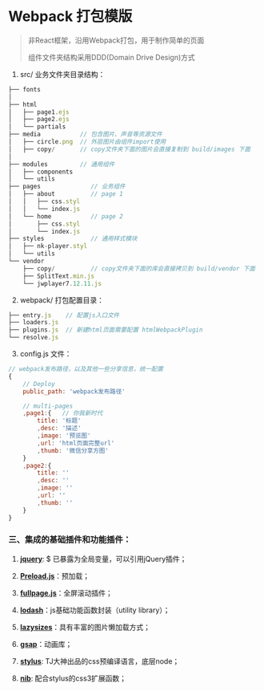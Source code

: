 # Webpack 打包模版

> 非React框架，沿用Webpack打包，用于制作简单的页面
> 
> 组件文件夹结构采用DDD(Domain Drive Design)方式

1. src/ 业务文件夹目录结构：
```javascript
├── fonts
│   
├── html
│   ├── page1.ejs
│   ├── page2.ejs
│   └── partials
├── media           // 包含图片、声音等资源文件
│   ├── circle.png  // 外层图片由组件import使用
│   ├── copy/       // copy文件夹下面的图片会直接复制到 build/images 下面
│
├── modules         // 通用组件
│   ├── components
│   └── utils
├── pages              // 业务组件
│   ├── about          // page 1
│   │   ├── css.styl
│   │   └── index.js
│   └── home           // page 2
│       ├── css.styl
│       └── index.js
├── styles             // 通用样式模块
│   ├── nk-player.styl
│   └── utils
└── vendor
    ├── copy/          // copy文件夹下面的库会直接拷贝到 build/vendor 下面
    ├── SplitText.min.js
    └── jwplayer7.12.11.js
```

2. webpack/ 打包配置目录：
```javascript
├── entry.js    // 配置js入口文件
├── loaders.js
├── plugins.js  // 新建html页面需要配置 htmlWebpackPlugin
└── resolve.js
```

3. config.js 文件：
```javascript
// webpack发布路径，以及其他一些分享信息，统一配置
{
    // Deploy
    public_path: 'webpack发布路径'

    // multi-pages
    ,page1:{   // 你我新时代
        title: '标题'
        ,desc: '描述'
        ,image: '预览图'
        ,url: 'html页面完整url'
        ,thumb: '微信分享方图'
    }
    ,page2:{
        title: ''
        ,desc: ''
        ,image: ''
        ,url: ''
        ,thumb: ''
    }
}
```

### 三、集成的基础插件和功能插件：

   1. [**jquery**](https://jquery.com/): $ 已暴露为全局变量，可以引用jQuery插件；
   
   2. [**Preload.js**](https://www.createjs.com/preloadjs)：预加载；
   
   3. [**fullpage.js**](https://alvarotrigo.com/fullPage/)：全屏滚动插件；
   
   4. [**lodash**](https://lodash.com/)：js基础功能函数封装（utility library）；
   
   5. [**lazysizes**](https://github.com/aFarkas/lazysizes)：具有丰富的图片懒加载方式；
   
   6. [**gsap**](https://greensock.com/gsap)：动画库；
   
   7. [**stylus**](http://stylus-lang.com/): TJ大神出品的css预编译语言，底层node；
   
   8. [**nib**](http://tj.github.io/nib/): 配合stylus的css3扩展函数；

